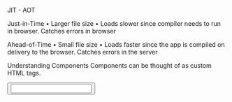 JIT - AOT

Just-in-Time
• Larger file size
• Loads slower since compiler
needs to run in browser.
Catches errors in browser

Ahead-of-Time
• Small file size
• Loads faster since the app is
compiled on delivery to the
browser.
Catches errors in the server

Understanding Components
Components can be thought of as custom HTML tags.

<form>
<button>
<input>
<script>

External Templates and Styles

Learn how to break a component into separate files for organization
reasons

MVC
Model View Controller

Model = Data
View = HTML
Controller = Typescript Class

Signals

When an application reactions to changes.
A signal is a value tracked by Angular.

An expression is a single line of code that evaluates to a value. The
value may be a number, string or a logical value.

Property binding
